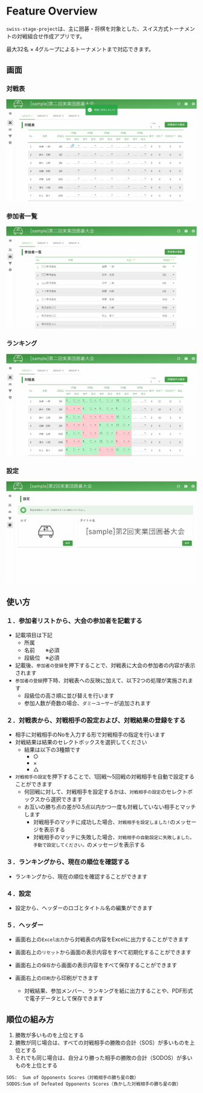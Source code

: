 # Feature Overview

`swiss-stage-project`は、主に囲碁・将棋を対象とした、スイス方式トーナメントの対戦組合せ作成アプリです。

最大32名 × 4グループによるトーナメントまで対応できます。

## 画面

### 対戦表

![対戦表](./public/assets/match.gif)

### 参加者一覧

![参加者一覧](./public/assets/list.gif)

### ランキング

![ランキング](./public/assets/ranking.gif)

### 設定

![設定](./public/assets/conf.gif)

## 使い方

### １．参加者リストから、大会の参加者を記載する

- 記載項目は下記
  - 所属
  - 名前　　※必須
  - 段級位　※必須
- 記載後、`参加者の登録`を押下することで、対戦表に大会の参加者の内容が表示されます
- `参加者の登録`押下時、対戦表への反映に加えて、以下2つの処理が実施されます
  - 段級位の高さ順に並び替えを行います
  - 参加人数が奇数の場合、`ダミーユーザー`が追加されます

### ２．対戦表から、対戦相手の設定および、対戦結果の登録をする

- 相手に対戦相手のNoを入力する形で対戦相手の指定を行います
- 対戦結果は結果のセレクトボックスを選択してください
  - 結果は以下の3種類です
    - ○
    - ×
    - △
- `対戦相手の設定`を押下することで、1回戦～5回戦の対戦相手を自動で設定することができます
  - 何回戦に対して、対戦相手を設定するかは、`対戦相手の設定`のセレクトボックスから選択できます
  - お互いの勝ち点の差が0.5点以内かつ一度も対戦していない相手とマッチします
    - 対戦相手のマッチに成功した場合、`対戦相手を設定しました!`のメッセージを表示する
    - 対戦相手のマッチに失敗した場合、`対戦相手の自動設定に失敗しました。手動で設定してください。`のメッセージを表示する

### ３．ランキングから、現在の順位を確認する

- ランキングから、現在の順位を確認することができます

### ４．設定

- 設定から、ヘッダーのロゴとタイトル名の編集ができます

### ５．ヘッダー

- 画面右上の`Excel出力`から対戦表の内容をExcelに出力することができます

- 画面右上の`リセット`から画面の表示内容をすべて初期化することができます

- 画面右上の`保存`から画面の表示内容をすべて保存することができます

- 画面右上の`印刷`から印刷ができます
  - 対戦結果、参加メンバー、ランキングを紙に出力することや、PDF形式で電子データとして保存できます

## 順位の組み方

1. 勝敗が多いものを上位とする
2. 勝敗が同じ場合は、すべての対戦相手の勝敗の合計（SOS）が多いものを上位とする
3. それでも同じ場合は、自分より勝った相手の勝敗の合計（SODOS）が多いものを上位とする

```txt
SOS:  Sum of Opponents Scores（対戦相手の勝ち星の数）
SODOS:Sum of Defeated Opponents Scores（負かした対戦相手の勝ち星の数）
```
